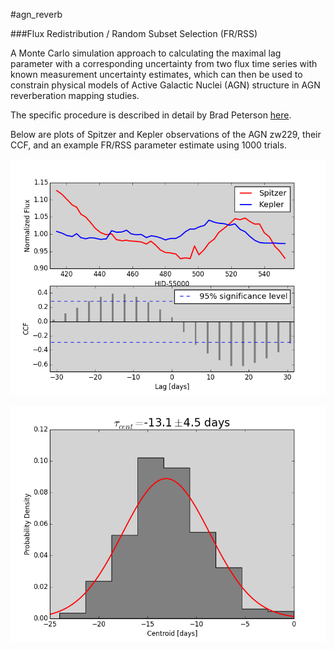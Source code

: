 #agn_reverb

###Flux Redistribution / Random Subset Selection (FR/RSS)

A Monte Carlo simulation approach to calculating the maximal
lag parameter with a corresponding uncertainty from two flux
time series with known measurement uncertainty estimates, which
can then be used to constrain physical models of Active Galactic
Nuclei (AGN) structure in AGN reverberation mapping studies.

The specific procedure is described in detail by Brad Peterson 
[here](http://ned.ipac.caltech.edu/level5/March11/Peterson/peterson2.pdf).

Below are plots of Spitzer and Kepler observations of the AGN zw229,
their CCF, and an example FR/RSS parameter estimate using 1000 trials.

![](https://github.com/jckhnk/agn_reverb/blob/master/spz_kep_ccf.png?raw=true)

![](https://github.com/jckhnk/agn_reverb/blob/master/tau_centroid_epoch1_sigma_scale1_n1000.png?raw=true)
